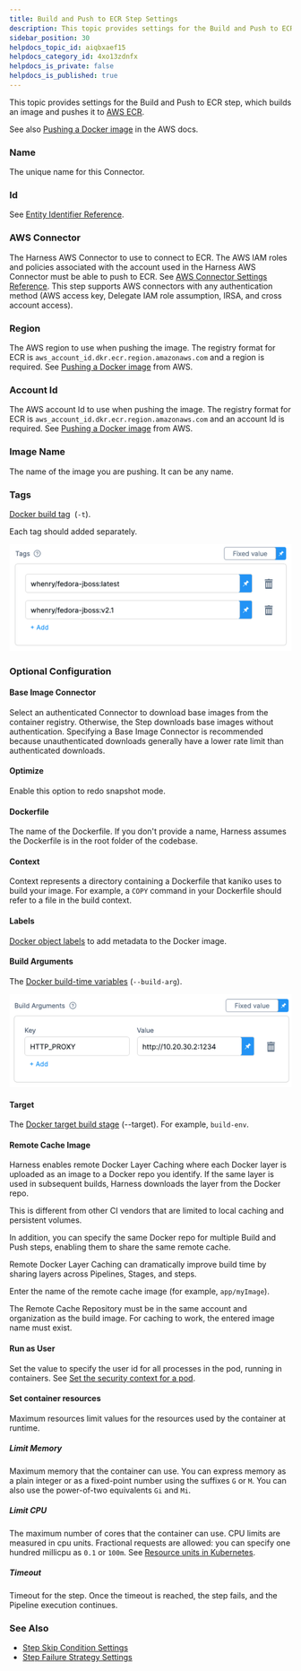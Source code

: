 ```yaml
---
title: Build and Push to ECR Step Settings
description: This topic provides settings for the Build and Push to ECR step, which builds an image and pushes it to AWS ECR. See also Pushing a Docker image in the AWS docs. Name. The unique name for this Connec…
sidebar_position: 30
helpdocs_topic_id: aiqbxaef15
helpdocs_category_id: 4xo13zdnfx
helpdocs_is_private: false
helpdocs_is_published: true
---
```


This topic provides settings for the Build and Push to ECR step, which builds an image and pushes it to [AWS ECR](https://docs.aws.amazon.com/AmazonECR/latest/userguide/what-is-ecr.html).

See also [Pushing a Docker image](https://docs.aws.amazon.com/AmazonECR/latest/userguide/docker-push-ecr-image.html) in the AWS docs.

### Name

The unique name for this Connector.

### Id

See [Entity Identifier Reference](../../platform/20_References/entity-identifier-reference.md).

### AWS Connector

The Harness AWS Connector to use to connect to ECR. The AWS IAM roles and policies associated with the account used in the Harness AWS Connector must be able to push to ECR. See [AWS Connector Settings Reference](../../platform/7_Connectors/ref-cloud-providers/aws-connector-settings-reference.md). This step supports AWS connectors with any authentication method (AWS access key, Delegate IAM role assumption, IRSA, and cross account access).

### Region

The AWS region to use when pushing the image. The registry format for ECR is `aws_account_id.dkr.ecr.region.amazonaws.com` and a region is required. See [Pushing a Docker image](https://docs.aws.amazon.com/AmazonECR/latest/userguide/docker-push-ecr-image.html) from AWS.

### Account Id

The AWS account Id to use when pushing the image. The registry format for ECR is `aws_account_id.dkr.ecr.region.amazonaws.com` and an account Id is required. See [Pushing a Docker image](https://docs.aws.amazon.com/AmazonECR/latest/userguide/docker-push-ecr-image.html) from AWS.

### Image Name

The name of the image you are pushing. It can be any name.

### Tags

 [Docker build tag](https://docs.docker.com/engine/reference/commandline/build/#tag-an-image--t)   (`-t`).

Each tag should added separately.

![](./static/build-and-push-to-ecr-step-settings-24.png)

### Optional Configuration

#### Base Image Connector

Select an authenticated Connector to download base images from the container registry. Otherwise, the Step downloads base images without authentication. Specifying a Base Image Connector is recommended because unauthenticated downloads generally have a lower rate limit than authenticated downloads. ​

#### Optimize

Enable this option to redo snapshot mode.

#### Dockerfile

The name of the Dockerfile. If you don't provide a name, Harness assumes the Dockerfile is in the root folder of the codebase.

#### Context

Context represents a directory containing a Dockerfile that kaniko uses to build your image. For example, a `COPY` command in your Dockerfile should refer to a file in the build context.

#### Labels

 [Docker object labels](https://docs.docker.com/config/labels-custom-metadata/) to add metadata to the Docker image.

#### Build Arguments

The [Docker build-time variables](https://docs.docker.com/engine/reference/commandline/build/#set-build-time-variables---build-arg) (`--build-arg`).

![](./static/build-and-push-to-ecr-step-settings-25.png)

#### Target

The [Docker target build stage](https://docs.docker.com/engine/reference/commandline/build/#specifying-target-build-stage---target) (--target). For example, `build-env`.

#### Remote Cache Image

Harness enables remote Docker Layer Caching where each Docker layer is uploaded as an image to a Docker repo you identify. If the same layer is used in subsequent builds, Harness downloads the layer from the Docker repo.

This is different from other CI vendors that are limited to local caching and persistent volumes.

In addition, you can specify the same Docker repo for multiple Build and Push steps, enabling them to share the same remote cache.

Remote Docker Layer Caching can dramatically improve build time by sharing layers across Pipelines, Stages, and steps.

Enter the name of the remote cache image (for example, `app/myImage`).

The Remote Cache Repository must be in the same account and organization as the build image. For caching to work, the entered image name must exist.

#### Run as User

Set the value to specify the user id for all processes in the pod, running in containers. See [Set the security context for a pod](https://kubernetes.io/docs/tasks/configure-pod-container/security-context/#set-the-security-context-for-a-pod).

#### Set container resources

Maximum resources limit values for the resources used by the container at runtime.

##### Limit Memory

Maximum memory that the container can use. You can express memory as a plain integer or as a fixed-point number using the suffixes `G` or `M`. You can also use the power-of-two equivalents `Gi` and `Mi`.

##### Limit CPU

The maximum number of cores that the container can use. CPU limits are measured in cpu units. Fractional requests are allowed: you can specify one hundred millicpu as `0.1` or `100m`. See [Resource units in Kubernetes](https://kubernetes.io/docs/concepts/configuration/manage-resources-containers/#resource-units-in-kubernetes).

##### Timeout

Timeout for the step. Once the timeout is reached, the step fails, and the Pipeline execution continues.

### See Also

* [Step Skip Condition Settings](../../platform/8_Pipelines/w_pipeline-steps-reference/step-skip-condition-settings.md)
* [Step Failure Strategy Settings](../../platform/8_Pipelines/w_pipeline-steps-reference/step-failure-strategy-settings.md)

